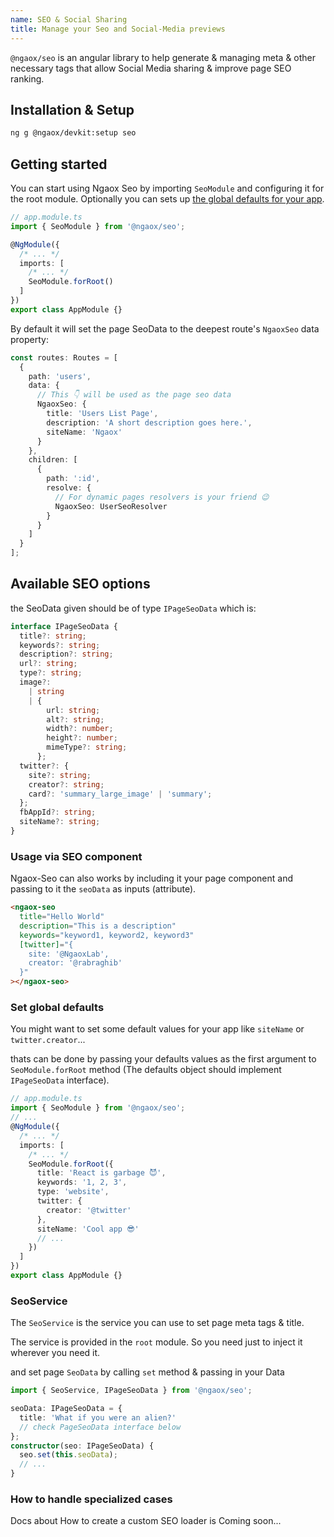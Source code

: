 ```yaml
---
name: SEO & Social Sharing
title: Manage your Seo and Social-Media previews
---
```


`@ngaox/seo` is an angular library to help generate & managing meta & other necessary tags that allow Social Media sharing & improve page SEO ranking.

## Installation & Setup

```bash
ng g @ngaox/devkit:setup seo
```

## Getting started

You can start using Ngaox Seo by importing `SeoModule` and configuring it for the root module. Optionally you can sets up [the global defaults for your app](#set-global-defaults).

```ts
// app.module.ts
import { SeoModule } from '@ngaox/seo';

@NgModule({
  /* ... */
  imports: [
    /* ... */
    SeoModule.forRoot()
  ]
})
export class AppModule {}
```

By default it will set the page SeoData to the deepest route's `NgaoxSeo` data property:

```ts
const routes: Routes = [
  {
    path: 'users',
    data: {
      // This 👇 will be used as the page seo data
      NgaoxSeo: {
        title: 'Users List Page',
        description: 'A short description goes here.',
        siteName: 'Ngaox'
      }
    },
    children: [
      {
        path: ':id',
        resolve: {
          // For dynamic pages resolvers is your friend 😉
          NgaoxSeo: UserSeoResolver
        }
      }
    ]
  }
];
```

## Available SEO options

the SeoData given should be of type `IPageSeoData` which is:

```ts
interface IPageSeoData {
  title?: string;
  keywords?: string;
  description?: string;
  url?: string;
  type?: string;
  image?:
    | string
    | {
        url: string;
        alt?: string;
        width?: number;
        height?: number;
        mimeType?: string;
      };
  twitter?: {
    site?: string;
    creator?: string;
    card?: 'summary_large_image' | 'summary';
  };
  fbAppId?: string;
  siteName?: string;
}
```

### Usage via SEO component

Ngaox-Seo can also works by including it your page component and passing to it the `seoData` as inputs (attribute).

```html
<ngaox-seo
  title="Hello World"
  description="This is a description"
  keywords="keyword1, keyword2, keyword3"
  [twitter]="{
    site: '@NgaoxLab',
    creator: '@rabraghib'
  }"
></ngaox-seo>
```

### Set global defaults

You might want to set some default values for your app like `siteName` or `twitter.creator`...

thats can be done by passing your defaults values as the first argument to `SeoModule.forRoot` method (The defaults object should implement `IPageSeoData` interface).

```ts
// app.module.ts
import { SeoModule } from '@ngaox/seo';
// ...
@NgModule({
  /* ... */
  imports: [
    /* ... */
    SeoModule.forRoot({
      title: 'React is garbage 😈',
      keywords: '1, 2, 3',
      type: 'website',
      twitter: {
        creator: '@twitter'
      },
      siteName: 'Cool app 😎'
      // ...
    })
  ]
})
export class AppModule {}
```

### SeoService

The `SeoService` is the service you can use to set page meta tags & title.

The service is provided in the `root` module. So you need just to inject it wherever you need it.

and set page `SeoData` by calling `set` method & passing in your Data

```ts
import { SeoService, IPageSeoData } from '@ngaox/seo';

seoData: IPageSeoData = {
  title: 'What if you were an alien?'
  // check PageSeoData interface below
};
constructor(seo: IPageSeoData) {
  seo.set(this.seoData);
  // ...
}
```

### How to handle specialized cases

Docs about How to create a custom SEO loader is Coming soon...

